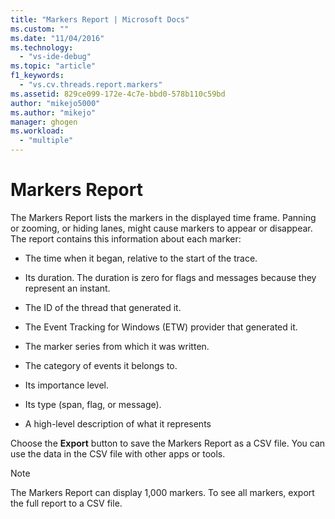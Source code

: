 ```yaml
---
title: "Markers Report | Microsoft Docs"
ms.custom: ""
ms.date: "11/04/2016"
ms.technology: 
  - "vs-ide-debug"
ms.topic: "article"
f1_keywords: 
  - "vs.cv.threads.report.markers"
ms.assetid: 829ce099-172e-4c7e-bbd0-578b110c59bd
author: "mikejo5000"
ms.author: "mikejo"
manager: ghogen
ms.workload: 
  - "multiple"
---
```

# Markers Report
The Markers Report lists the markers in the displayed time frame.  Panning or zooming, or hiding lanes, might cause markers to appear or disappear. The report contains this information about each marker:  
  
-   The time when it began, relative to the start of the trace.  
  
-   Its duration. The duration is zero for flags and messages because they represent an instant.  
  
-   The ID of the thread that generated it.  
  
-   The Event Tracking for Windows (ETW) provider that generated it.  
  
-   The marker series from which it was written.  
  
-   The category of events it belongs to.  
  
-   Its importance level.  
  
-   Its type (span, flag, or message).  
  
-   A high-level description of what it represents  
  
 Choose the **Export** button to save the Markers Report as a CSV file. You can use the data in the CSV file with other apps or tools.  
  
> [!NOTE]
>  The Markers Report can display 1,000 markers. To see all markers, export the full report to a CSV file.
